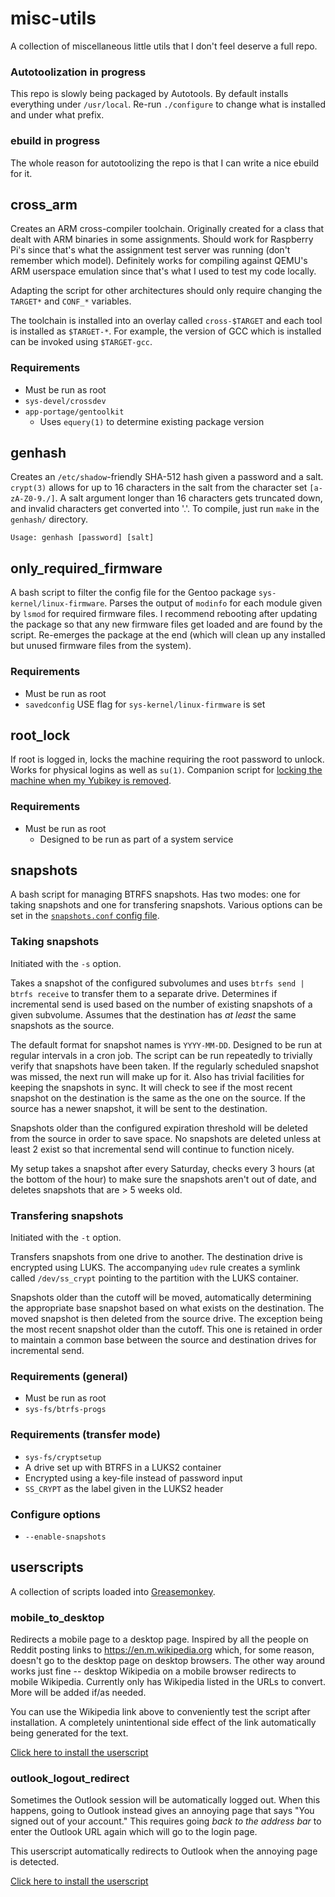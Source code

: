 # misc-utils
A collection of miscellaneous little utils that I don't feel deserve a full repo.

### Autotoolization in progress
This repo is slowly being packaged by Autotools.
By default installs everything under `/usr/local`.
Re-run `./configure` to change what is installed and under what prefix.

### ebuild in progress
The whole reason for autotoolizing the repo is that I can write a nice ebuild for it.

## cross\_arm
Creates an ARM cross-compiler toolchain.
Originally created for a class that dealt with ARM binaries in some assignments.
Should work for Raspberry Pi's since that's what the assignment test server was running (don't remember which model).
Definitely works for compiling against QEMU's ARM userspace emulation since that's what I used to test my code locally.

Adapting the script for other architectures should only require changing the `TARGET*` and `CONF_*` variables.

The toolchain is installed into an overlay called `cross-$TARGET` and each tool is installed as `$TARGET-*`.
For example, the version of GCC which is installed can be invoked using `$TARGET-gcc`.

### Requirements
 * Must be run as root
 * `sys-devel/crossdev`
 * `app-portage/gentoolkit`
   * Uses `equery(1)` to determine existing package version

## genhash
Creates an `/etc/shadow`-friendly SHA-512 hash given a password and a salt.
`crypt(3)` allows for up to 16 characters in the salt from the character set `[a-zA-Z0-9./]`.
A salt argument longer than 16 characters gets truncated down, and invalid characters get converted into '.'.
To compile, just run `make` in the `genhash/` directory.

```
Usage: genhash [password] [salt]
```

## only\_required\_firmware
A bash script to filter the config file for the Gentoo package `sys-kernel/linux-firmware`.
Parses the output of `modinfo` for each module given by `lsmod` for required firmware files.
I recommend rebooting after updating the package so that any new firmware files get loaded and are found by the script.
Re-emerges the package at the end (which will clean up any installed but unused firmware files from the system).

### Requirements
 * Must be run as root
 * `savedconfig` USE flag for `sys-kernel/linux-firmware` is set

## root\_lock
If root is logged in, locks the machine requiring the root password to unlock.
Works for physical logins as well as `su(1)`.
Companion script for [locking the machine when my Yubikey is removed][yubikey].

### Requirements
 * Must be run as root
   * Designed to be run as part of a system service

## snapshots
A bash script for managing BTRFS snapshots.
Has two modes: one for taking snapshots and one for transfering snapshots.
Various options can be set in the [`snapshots.conf` config file][snapshots config].

### Taking snapshots
Initiated with the `-s` option.

Takes a snapshot of the configured subvolumes and uses `btrfs send | btrfs receive` to transfer them to a separate drive.
Determines if incremental send is used based on the number of existing snapshots of a given subvolume.
Assumes that the destination has _at least_ the same snapshots as the source.

The default format for snapshot names is `YYYY-MM-DD`.
Designed to be run at regular intervals in a cron job.
The script can be run repeatedly to trivially verify that snapshots have been taken.
If the regularly scheduled snapshot was missed, the next run will make up for it.
Also has trivial facilities for keeping the snapshots in sync.
It will check to see if the most recent snapshot on the destination is the same as the one on the source.
If the source has a newer snapshot, it will be sent to the destination.

Snapshots older than the configured expiration threshold will be deleted from the source in order to save space.
No snapshots are deleted unless at least 2 exist so that incremental send will continue to function nicely.

My setup takes a snapshot after every Saturday, checks every 3 hours (at the bottom of the hour) to make sure the snapshots aren't out of date, and deletes snapshots that are > 5 weeks old.

### Transfering snapshots
Initiated with the `-t` option.

Transfers snapshots from one drive to another.
The destination drive is encrypted using LUKS.
The accompanying `udev` rule creates a symlink called `/dev/ss_crypt` pointing to the partition with the LUKS container.

Snapshots older than the cutoff will be moved, automatically determining the appropriate base snapshot based on what exists on the destination.
The moved snapshot is then deleted from the source drive.
The exception being the most recent snapshot older than the cutoff.
This one is retained in order to maintain a common base between the source and destination drives for incremental send.

### Requirements (general)
* Must be run as root
* `sys-fs/btrfs-progs`

### Requirements (transfer mode)
* `sys-fs/cryptsetup`
* A drive set up with BTRFS in a LUKS2 container
* Encrypted using a key-file instead of password input
* `SS_CRYPT` as the label given in the LUKS2 header

### Configure options
* `--enable-snapshots`

## userscripts
A collection of scripts loaded into [Greasemonkey](https://www.greasespot.net).

### mobile\_to\_desktop
Redirects a mobile page to a desktop page.
Inspired by all the people on Reddit posting links to https://en.m.wikipedia.org which, for some reason, doesn't go to the desktop page on desktop browsers.
The other way around works just fine -- desktop Wikipedia on a mobile browser redirects to mobile Wikipedia.
Currently only has Wikipedia listed in the URLs to convert.
More will be added if/as needed.

You can use the Wikipedia link above to conveniently test the script after installation.
A completely unintentional side effect of the link automatically being generated for the text.

[Click here to install the userscript](https://github.com/xxc3nsoredxx/misc-utils/raw/master/userscripts/mobile_to_desktop.user.js)

### outlook\_logout\_redirect
Sometimes the Outlook session will be automatically logged out.
When this happens, going to Outlook instead gives an annoying page that says "You signed out of your account."
This requires going _back to the address bar_ to enter the Outlook URL again which will go to the login page.

This userscript automatically redirects to Outlook when the annoying page is detected.

[Click here to install the userscript][outlook redir]


<!-- link refs -->
[yubikey]: https://github.com/xxc3nsoredxx/xxc3nsoredxx/tree/master/yubikey_linux_2fa
[snapshots config]: snapshots/snapshots.conf
[outlook redir]: https://github.com/xxc3nsoredxx/misc-utils/raw/master/userscripts/outlook_logout_redirect.user.js
